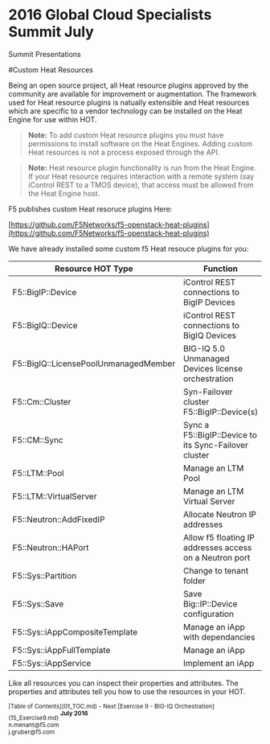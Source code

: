 # 2016 Global Cloud Specialists Summit July

Summit Presentations


#Custom Heat Resources

Being an open source project, all Heat resource plugins approved by the community are available for improvement or augmentation. The framework used for Heat resource plugins is natually extensible and Heat resources which are specific to a vendor technology can be installed on the Heat Engine for use within HOT.

> **Note:** To add custom Heat resource plugins you must have permissions to install software on the Heat Engines. Adding custom Heat resources is not a process exposed through the API.  

> **Note:** Heat resource plugin functionality is run from the Heat Engine. If your Heat resource requires interaction with a remote system (say iControl REST to a TMOS device), that access must be allowed from the Heat Engine host.

F5 publishes custom Heat resoruce plugins Here:

[https://github.com/F5Networks/f5-openstack-heat-plugins](https://github.com/F5Networks/f5-openstack-heat-plugins)

We have already installed some custom f5 Heat resouce plugins for you:

| Resource HOT Type | Function |
|--------------------------|-------------|
|F5::BigIP::Device| iControl REST connections to BigIP	Devices|
|F5::BigIQ::Device| iControl REST connections to BigIQ	Devices|
|F5::BigIQ::LicensePoolUnmanagedMember| BIG-IQ 5.0 Unmanaged Devices license orchestration|
|F5::Cm::Cluster| Syn-Failover cluster F5::BigIP::Device(s)|
|F5::CM::Sync| Sync a F5::BigIP::Device to its Sync-Failover cluster|
|F5::LTM::Pool| Manage an LTM Pool|
|F5::LTM::VirtualServer| Manage an LTM Virtual Server|
|F5::Neutron::AddFixedIP| Allocate Neutron IP addresses|
|F5::Neutron::HAPort| Allow f5 floating IP addresses access on a Neutron port|
|F5::Sys::Partition|Change to tenant folder|
|F5::Sys::Save| Save Big::IP::Device configuration|
|F5::Sys::iAppCompositeTemplate|Manage an iApp with dependancies|
|F5::Sys::iAppFullTemplate|Manage an iApp|
|F5::Sys::iAppService|Implement an iApp|

Like all resources you can inspect their properties and attributes. The properties and attributes tell you how to use the resources in your HOT.

<sub>
[Table of Contents](01_TOC.md) - Next [Exercise 9 - BIG-IQ Orchestration](15_Exercise9.md) 
</sub>

<sup>
<b>July 2016</b></br>
n.menant@f5.com</br>
j.gruber@f5.com
</sup>
